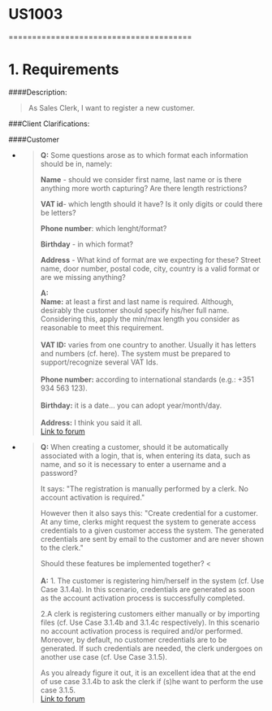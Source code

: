 # US1003
=======================================

# 1. Requirements

####Description:
>As Sales Clerk, I want to register a new customer.

###Client Clarifications:

####Customer

* >**Q:** Some questions arose as to which format each information should be in, namely:
  >
  >**Name** - should we consider first name, last name or is there anything more worth capturing? Are there length restrictions?
  >
  >**VAT id**- which length should it have? Is it only digits or could there be letters?
  >
  >**Phone number**: which lenght/format?
  >
  >**Birthday** - in which format?
  >
  >**Address** - What kind of format are we expecting for these? Street name, door number, postal code, city, country is a valid format or are we missing anything?
  >
  >**A:**
  ><br> **Name:** at least a first and last name is required. Although, desirably the customer should specify his/her full name. Considering this, apply the min/max length you consider as reasonable to meet this requirement.
  ><br><br> **VAT ID:** varies from one country to another. Usually it has letters and numbers (cf. here). The system must be prepared to support/recognize several VAT Ids.
  ><br><br> **Phone number:** according to international standards (e.g.: +351 934 563 123).
  ><br><br> **Birthday:** it is a date... you can adopt year/month/day.
  ><br><br> **Address:** I think you said it all.
  > <br>[Link to forum](https://moodle.isep.ipp.pt/mod/forum/discuss.php?d=15754#p20248)

* >**Q:** When creating a customer, should it be automatically associated with a login, that is, when entering its data, such as name, and so it is necessary to enter a username and a password?
  >
  >It says: "The registration is manually performed by a clerk. No account activation is required."
  > 
  > However then it also says this: "Create credential for a customer. At any time, clerks might request the system to generate access credentials to a given customer access the system. The generated credentials are sent by email to the customer and are never shown to the clerk."
  > 
  > Should these features be implemented together?
  <<br><br>
  > **A:** 1. The customer is registering him/herself in the system (cf. Use Case 3.1.4a). In this scenario, credentials are generated as soon as the account activation process is successfully completed.
  >
  > 2.A clerk is registering customers either manually or by importing files (cf. Use Case 3.1.4b and 3.1.4c respectively). In this scenario no account activation process is required and/or performed. Moreover, by default, no customer credentials are to be generated. If such credentials are needed, the clerk undergoes on another use case (cf. Use Case 3.1.5).
  > 
  >As you already figure it out, it is an excellent idea that at the end of use case 3.1.4b to ask the clerk if (s)he want to perform the use case 3.1.5.
  > <br>[Link to forum](https://moodle.isep.ipp.pt/mod/forum/discuss.php?d=15749#p20255)
